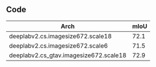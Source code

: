## Code


|Arch|mIoU|
|---|---|
|deeplabv2.cs.imagesize672.scale18|72.1|
|deeplabv2.cs.imagesize672.scale6|71.5|
|deeplabv2.cs_gtav.imagesize672.scale18|72.9|